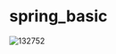 # spring_basic
![132752](https://github.com/yoojinChung98/spring_basic/assets/142370086/df6d9846-3025-4abc-8828-f1314cb6346c)